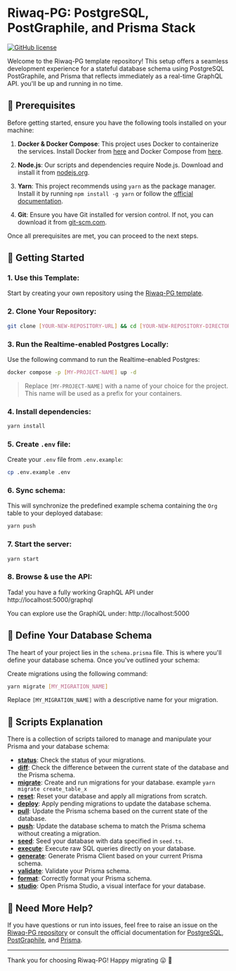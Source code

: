 # Riwaq-PG: PostgreSQL, PostGraphile, and Prisma Stack

[![GitHub license](https://img.shields.io/badge/license-MIT-blue.svg)](https://github.com/mahd-dev/riwaq-pg/blob/main/LICENSE)

Welcome to the Riwaq-PG template repository! This setup offers a seamless development experience for a stateful database schema using PostgreSQL PostGraphile, and Prisma that reflects immediately as a real-time GraphQL API. you'll be up and running in no time.

## 📌 Prerequisites

Before getting started, ensure you have the following tools installed on your machine:

1. **Docker & Docker Compose**: This project uses Docker to containerize the services. Install Docker from [here](https://docs.docker.com/get-docker/) and Docker Compose from [here](https://docs.docker.com/compose/install/).
  
2. **Node.js**: Our scripts and dependencies require Node.js. Download and install it from [nodejs.org](https://nodejs.org/).
  
3. **Yarn**: This project recommends using `yarn` as the package manager. Install it by running `npm install -g yarn` or follow the [official documentation](https://classic.yarnpkg.com/en/docs/install/).
  
4. **Git**: Ensure you have Git installed for version control. If not, you can download it from [git-scm.com](https://git-scm.com/).
  
Once all prerequisites are met, you can proceed to the next steps.

## 🚀 Getting Started

### 1. **Use this Template**:

Start by creating your own repository using the [Riwaq-PG template](https://github.com/new?template_name=riwaq-pg&template_owner=mahd-dev).

### 2. **Clone Your Repository**:

```bash
git clone [YOUR-NEW-REPOSITORY-URL] && cd [YOUR-NEW-REPOSITORY-DIRECTORY]
```

### 3. **Run the Realtime-enabled Postgres Locally**:

Use the following command to run the Realtime-enabled Postgres:

```bash
docker compose -p [MY-PROJECT-NAME] up -d
```

> Replace `[MY-PROJECT-NAME]` with a name of your choice for the project. This name will be used as a prefix for your containers.

### 4. **Install dependencies**:

```bash
yarn install
```

### 5. **Create `.env` file**:

Create your `.env` file from `.env.example`:

```bash
cp .env.example .env
```

### 6. **Sync schema**:

This will synchronize the predefined example schema containing the `Org` table to your deployed database:

```bash
yarn push
```

### 7. **Start the server**:

```bash
yarn start
```

### 8. **Browse & use the API**:

Tada! you have a fully working GraphQL API under http://localhost:5000/graphql

You can explore use the GraphiQL under: http://localhost:5000

## 📝 Define Your Database Schema

The heart of your project lies in the `schema.prisma` file. This is where you'll define your database schema. Once you've outlined your schema:

Create migrations using the following command:

```bash
yarn migrate [MY_MIGRATION_NAME]
```

Replace `[MY_MIGRATION_NAME]` with a descriptive name for your migration.

## 📜 Scripts Explanation

There is a collection of scripts tailored to manage and manipulate your Prisma and your database schema:

- [**status**](https://www.prisma.io/docs/reference/api-reference/command-reference#migrate-status): Check the status of your migrations.
- [**diff**](https://www.prisma.io/docs/reference/api-reference/command-reference#migrate-diff): Check the difference between the current state of the database and the Prisma schema.
- [**migrate**](https://www.prisma.io/docs/reference/api-reference/command-reference#migrate-dev): Create and run migrations for your database. example `yarn migrate create_table_x`
- [**reset**](https://www.prisma.io/docs/reference/api-reference/command-reference#migrate-reset): Reset your database and apply all migrations from scratch.
- [**deploy**](https://www.prisma.io/docs/reference/api-reference/command-reference#migrate-deploy): Apply pending migrations to update the database schema.
- [**pull**](https://www.prisma.io/docs/reference/api-reference/command-reference#db-pull): Update the Prisma schema based on the current state of the database.
- [**push**](https://www.prisma.io/docs/reference/api-reference/command-reference#db-push): Update the database schema to match the Prisma schema without creating a migration.
- [**seed**](https://www.prisma.io/docs/reference/api-reference/command-reference#db-seed): Seed your database with data specified in `seed.ts`.
- [**execute**](https://www.prisma.io/docs/reference/api-reference/command-reference#db-execute): Execute raw SQL queries directly on your database.
- [**generate**](https://www.prisma.io/docs/reference/api-reference/command-reference#generate): Generate Prisma Client based on your current Prisma schema.
- [**validate**](https://www.prisma.io/docs/reference/api-reference/command-reference#validate): Validate your Prisma schema.
- [**format**](https://www.prisma.io/docs/reference/api-reference/command-reference#format): Correctly format your Prisma schema.
- [**studio**](https://www.prisma.io/docs/reference/api-reference/command-reference#studio): Open Prisma Studio, a visual interface for your database.

## 🧐 Need More Help?

If you have questions or run into issues, feel free to raise an issue on the [Riwaq-PG repository](https://github.com/mahd-dev/riwaq-pg/issues/new) or consult the official documentation for [PostgreSQL](https://www.postgresql.org/docs/), [PostGraphile](https://www.graphile.org/postgraphile/introduction/), and [Prisma](https://www.prisma.io/docs/).

---

Thank you for choosing Riwaq-PG! Happy migrating 😛 🚀
